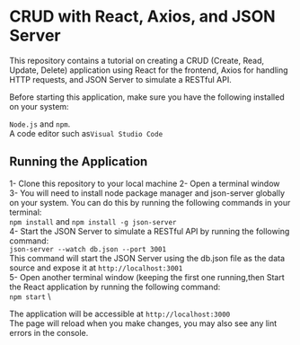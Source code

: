 # CRUD with React, Axios, and JSON Server
This repository contains a tutorial on creating a CRUD (Create, Read, Update, Delete) application using React for the frontend, Axios for handling HTTP requests, and JSON Server to simulate a RESTful API. 


Before starting this application, make sure you have the following installed on your system:

`Node.js` and `npm`.\
A code editor such as`Visual Studio Code` 

## Running the Application
1- Clone this repository to your local machine
2- Open a terminal window \
3- You will need to install node package manager and json-server globally on your system. You can do this by running the following commands in your terminal: \
`npm install` and  `npm install -g json-server` \
4- Start the JSON Server to simulate a RESTful API by running the following command:\
`json-server --watch db.json --port 3001`\
This command will start the JSON Server using the db.json file as the data source and expose it at `http://localhost:3001`\
5- Open another terminal window (keeping the first one running,then Start the React application by running the following command: \
 `npm start` \
 
The application will be accessible at `http://localhost:3000` \
The page will reload when you make changes, you may also see any lint errors in the console.
